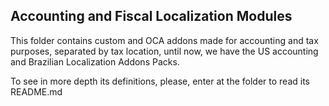 ## Accounting and Fiscal Localization Modules

This folder contains custom and OCA addons made for accounting and tax purposes, separated by tax location, until now, we have the US accounting and Brazilian Localization Addons Packs.

To see in more depth its definitions, please, enter at the folder to read its README.md